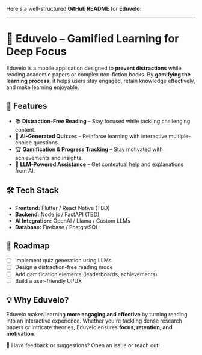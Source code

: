 Here's a well-structured **GitHub README** for **Eduvelo**:  

---

# 📖 Eduvelo – Gamified Learning for Deep Focus  

Eduvelo is a mobile application designed to **prevent distractions** while reading academic papers or complex non-fiction books. By **gamifying the learning process**, it helps users stay engaged, retain knowledge effectively, and make learning enjoyable.  

## 🚀 Features  
- 📚 **Distraction-Free Reading** – Stay focused while tackling challenging content.  
- 🎯 **AI-Generated Quizzes** – Reinforce learning with interactive multiple-choice questions.  
- 🏆 **Gamification & Progress Tracking** – Stay motivated with achievements and insights.  
- 🤖 **LLM-Powered Assistance** – Get contextual help and explanations from AI.  

## 🛠️ Tech Stack  
- **Frontend:** Flutter / React Native (TBD)  
- **Backend:** Node.js / FastAPI (TBD)  
- **AI Integration:** OpenAI / Llama / Custom LLMs  
- **Database:** Firebase / PostgreSQL  

## 📌 Roadmap  
- [ ] Implement quiz generation using LLMs  
- [ ] Design a distraction-free reading mode  
- [ ] Add gamification elements (leaderboards, achievements)  
- [ ] Build a user-friendly UI/UX  

## 💡 Why Eduvelo?  
Eduvelo makes learning **more engaging and effective** by turning reading into an interactive experience. Whether you're tackling dense research papers or intricate theories, Eduvelo ensures **focus, retention, and motivation**.  

📩 Have feedback or suggestions? Open an issue or reach out!  

